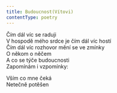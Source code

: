 ```yaml
---
title: Budoucnost(Vítovi)
contentType: poetry
---
```


<section>

Čím dál víc se raduji  
V hospodě mého srdce je čím dál víc hostí  
Čím dál víc rozhovor mění se ve zmínky  
O někom o něčem  
A co se týče budoucnosti  
Zapomínám i vzpomínky:

</section>

<section>

Vším co mne čeká  
Netečně potěšen

</section>
